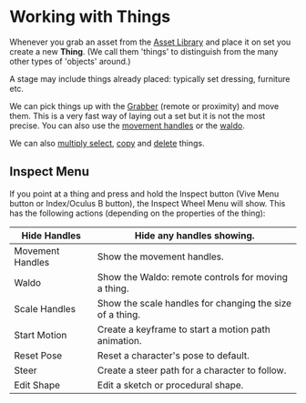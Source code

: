 # Working with Things

Whenever you grab an asset from the [Asset Library](../asset-library.md) and place it on set you create a new **Thing**. (We call them 'things' to distinguish from the many other types of 'objects' around.)

A stage may include things already placed: typically set dressing, furniture etc.&#x20;

We can pick things up with the [Grabber](../core-tools/grabber.md) (remote or proximity) and move them. This is a very fast way of laying out a set but it is not the most precise. You can also use the [movement handles](using-the-movement-handles.md) or the [waldo](moving-with-the-waldo.md).

We can also [multiply select](../core-tools/selector.md), [copy](../core-tools/duplicator.md) and [delete](../core-tools/destroyer.md) things.

## Inspect Menu

If you point at a thing and press and hold the Inspect button (Vive Menu button or Index/Oculus B button), the Inspect Wheel Menu will show. This has the following actions (depending on the properties of the thing):

| Hide Handles     | Hide any handles showing.                                |
| ---------------- | -------------------------------------------------------- |
| Movement Handles | Show the movement handles.                               |
| Waldo            | Show the Waldo: remote controls for moving a thing.      |
| Scale Handles    | Show the scale handles for changing the size of a thing. |
| Start Motion     | Create a keyframe to start a motion path animation.      |
| Reset Pose       | Reset a character's pose to default.                     |
| Steer            | Create a steer path for a character to follow.           |
| Edit Shape       | Edit a sketch or procedural shape.                       |

